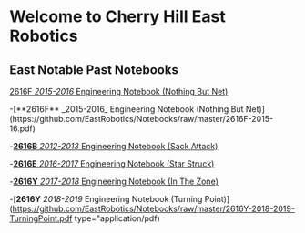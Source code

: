 # Welcome to Cherry Hill East Robotics 



## East Notable Past Notebooks

<head>
    <meta charset="utf-8">
    <title>{{ page.title }}</title>
  </head>
  <body>

<a href="https://github.com/EastRobotics/Notebooks/blob/master/2616F-2015-16.pdf" download>2616F _2015-2016_ Engineering Notebook (Nothing But Net)</a>
  </body>
</html>
-[**2616F** _2015-2016_ Engineering Notebook (Nothing But Net)](https://github.com/EastRobotics/Notebooks/raw/master/2616F-2015-16.pdf)

-[**2616B** _2012-2013_ Engineering Notebook (Sack Attack)](https://github.com/EastRobotics/Notebooks/raw/master/2616B-2012-13-BlackTie-EngineeringNotebookCompressed.pdf)

-[**2616E** _2016-2017_ Engineering Notebook (Star Struck)](https://github.com/EastRobotics/Notebooks/raw/master/2616E-Startstruck-2016-2017.pdf)

-[**2616Y** _2017-2018_ Engineering Notebook (In The Zone)](https://github.com/EastRobotics/Notebooks/raw/master/2616Y-2017-2018-InTheZone.pdf)

-[**2616Y** _2018-2019_ Engineering Notebook (Turning Point)](https://github.com/EastRobotics/Notebooks/raw/master/2616Y-2018-2019-TurningPoint.pdf type="application/pdf)<html>
